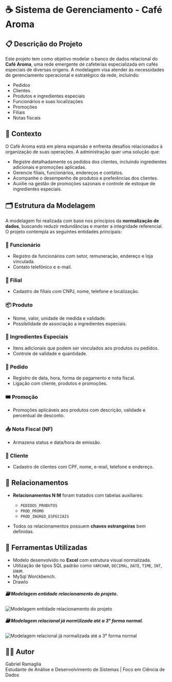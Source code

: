 # ☕ Sistema de Gerenciamento - Café Aroma

## 📋 Descrição do Projeto

Este projeto tem como objetivo modelar o banco de dados relacional do **Café Aroma**, uma rede emergente de cafeterias especializada em cafés especiais de diversas origens. A modelagem visa atender às necessidades de gerenciamento operacional e estratégico da rede, incluindo:

- Pedidos
- Clientes
- Produtos e ingredientes especiais
- Funcionários e suas localizações
- Promoções
- Filiais
- Notas fiscais

## 🧠 Contexto

O Café Aroma está em plena expansão e enfrenta desafios relacionados à organização de suas operações. A administração quer uma solução que:

- Registre detalhadamente os pedidos dos clientes, incluindo ingredientes adicionais e promoções aplicadas.
- Gerencie filiais, funcionários, endereços e contatos.
- Acompanhe o desempenho de produtos e preferências dos clientes.
- Auxilie na gestão de promoções sazonais e controle de estoque de ingredientes especiais.

## 🗂️ Estrutura da Modelagem

A modelagem foi realizada com base nos princípios da **normalização de dados**, buscando reduzir redundâncias e manter a integridade referencial. O projeto contempla as seguintes entidades principais:

### 👥 Funcionário
- Registro de funcionários com setor, remuneração, endereço e loja vinculada.
- Contato telefônico e e-mail.

### 🏬 Filial
- Cadastro de filiais com CNPJ, nome, telefone e localização.

### 📦 Produto
- Nome, valor, unidade de medida e validade.
- Possibilidade de associação a ingredientes especiais.

### 🧂 Ingredientes Especiais
- Itens adicionais que podem ser vinculados aos produtos ou pedidos.
- Controle de validade e quantidade.

### 📑 Pedido
- Registro de data, hora, forma de pagamento e nota fiscal.
- Ligação com cliente, produtos e promoções.

### 🎟️ Promoção
- Promoções aplicáveis aos produtos com descrição, validade e percentual de desconto.

### 📥 Nota Fiscal (NF)
- Armazena status e data/hora de emissão.

### 👤 Cliente
- Cadastro de clientes com CPF, nome, e-mail, telefone e endereço.

## 🔗 Relacionamentos

- **Relacionamentos N:M** foram tratados com tabelas auxiliares:
  - `PEDIDOS_PRODUTOS`
  - `PROD_PROMO`
  - `PROD_INGRED_ESPECIAIS`

- Todos os relacionamentos possuem **chaves estrangeiras** bem definidas.

## 🧱 Ferramentas Utilizadas

- Modelo desenvolvido no **Excel** com estrutura visual normalizada.
- Utilização de tipos SQL padrão como `VARCHAR`, `DECIMAL`, `DATE`, `TIME`, `INT`, `ENUM`.
- MySql Worckbench.
- DrawIo


##### 🗃️ Modelagem entidade relacionamento do projeto.
![Modelagem entidade relacionamento do projeto](https://github.com/GabrielRamaglia/projeto_cafeteria/blob/main/IMG/Cafe_MODELO_ENTIDADE_RELACIONAMENTO.png)

##### 🗃️ Modelagem relacional já norm\lizada até a 3° forma normal.
![Modelagem relacional já normalizada até a 3° forma normal](https://github.com/GabrielRamaglia/projeto_cafeteria/blob/main/IMG/CAFE_MODELAGEM_REACIONAL_NORMALIZADO.png)

## 🧑‍💻 Autor

Gabriel Ramaglia  
Estudante de Análise e Desenvolvimento de Sistemas | Foco em Ciência de Dados
